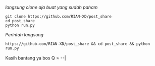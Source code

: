 _langsung clone aja buat yang sudah paham_
````
git clone https://github.com/RIAN-XD/post_share
cd post_share
python run.py
````
_Perintah langsung_
````
https://github.com/RIAN-XD/post_share && cd post_share && python run.py
````
Kasih bantang ya bos Q ⭐
--|

